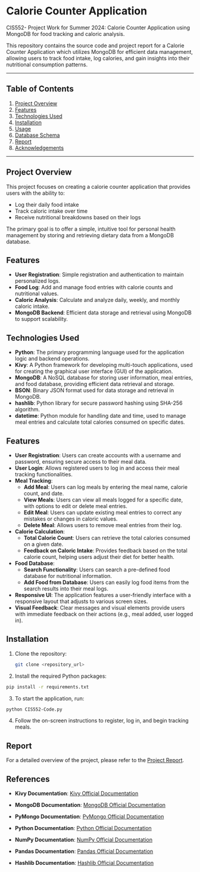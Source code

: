 # Calorie Counter Application
CIS552- Project Work for Summer 2024: Calorie Counter Application using MongoDB for food tracking and caloric analysis.

This repository contains the source code and project report for a Calorie Counter Application which utilizes MongoDB for efficient data management, allowing users to track food intake, log calories, and gain insights into their nutritional consumption patterns.

---

## Table of Contents
1. [Project Overview](#project-overview)
2. [Features](#features)
3. [Technologies Used](#technologies-used)
4. [Installation](#installation)
5. [Usage](#usage)
6. [Database Schema](#database-schema)
7. [Report](#report)
8. [Acknowledgements](#acknowledgements)

---

## Project Overview
This project focuses on creating a calorie counter application that provides users with the ability to:
- Log their daily food intake
- Track caloric intake over time
- Receive nutritional breakdowns based on their logs

The primary goal is to offer a simple, intuitive tool for personal health management by storing and retrieving dietary data from a MongoDB database.

## Features
- **User Registration**: Simple registration and authentication to maintain personalized logs.
- **Food Log**: Add and manage food entries with calorie counts and nutritional values.
- **Caloric Analysis**: Calculate and analyze daily, weekly, and monthly caloric intake.
- **MongoDB Backend**: Efficient data storage and retrieval using MongoDB to support scalability.

## Technologies Used

- **Python**: The primary programming language used for the application logic and backend operations.
- **Kivy**: A Python framework for developing multi-touch applications, used for creating the graphical user interface (GUI) of the application.
- **MongoDB**: A NoSQL database for storing user information, meal entries, and food database, providing efficient data retrieval and storage.
- **BSON**: Binary JSON format used for data storage and retrieval in MongoDB.
- **hashlib**: Python library for secure password hashing using SHA-256 algorithm.
- **datetime**: Python module for handling date and time, used to manage meal entries and calculate total calories consumed on specific dates.

## Features

- **User Registration**: Users can create accounts with a username and password, ensuring secure access to their meal data.
- **User Login**: Allows registered users to log in and access their meal tracking functionalities.
- **Meal Tracking**:
  - **Add Meal**: Users can log meals by entering the meal name, calorie count, and date.
  - **View Meals**: Users can view all meals logged for a specific date, with options to edit or delete meal entries.
  - **Edit Meal**: Users can update existing meal entries to correct any mistakes or changes in caloric values.
  - **Delete Meal**: Allows users to remove meal entries from their log.
- **Calorie Calculation**:
  - **Total Calorie Count**: Users can retrieve the total calories consumed on a given date.
  - **Feedback on Caloric Intake**: Provides feedback based on the total calorie count, helping users adjust their diet for better health.
- **Food Database**: 
  - **Search Functionality**: Users can search a pre-defined food database for nutritional information.
  - **Add Food from Database**: Users can easily log food items from the search results into their meal logs.
- **Responsive UI**: The application features a user-friendly interface with a responsive layout that adjusts to various screen sizes.
- **Visual Feedback**: Clear messages and visual elements provide users with immediate feedback on their actions (e.g., meal added, user logged in).

## Installation
1. Clone the repository:
   ```bash
   git clone <repository_url>
   ```
2. Install the required Python packages:
  ```bash
  pip install -r requirements.txt
  ```
3. To start the application, run:
  ```bash
  python CIS552-Code.py
  ```
4. Follow the on-screen instructions to register, log in, and begin tracking meals.

## Report
For a detailed overview of the project, please refer to the [Project Report](CIS552-Report.pdf).


## References

- **Kivy Documentation**: [Kivy Official Documentation](https://kivy.org/doc/stable/) 

- **MongoDB Documentation**: [MongoDB Official Documentation](https://docs.mongodb.com/)

- **PyMongo Documentation**: [PyMongo Official Documentation](https://pymongo.readthedocs.io/en/stable/)  

- **Python Documentation**: [Python Official Documentation](https://docs.python.org/3/)  

- **NumPy Documentation**: [NumPy Official Documentation](https://numpy.org/doc/stable/)  

- **Pandas Documentation**: [Pandas Official Documentation](https://pandas.pydata.org/docs/)  

- **Hashlib Documentation**: [Hashlib Official Documentation](https://docs.python.org/3/library/hashlib.html)
